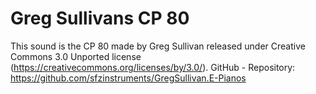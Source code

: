 # Greg Sullivans CP 80

This sound is the CP 80 made by Greg Sullivan released under Creative Commons 3.0 Unported license (https://creativecommons.org/licenses/by/3.0/).
GitHub - Repository: https://github.com/sfzinstruments/GregSullivan.E-Pianos